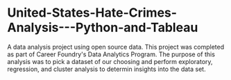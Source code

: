 # United-States-Hate-Crimes-Analysis---Python-and-Tableau
A data analysis project using open source data. This project was completed as part of Career Foundry's Data Analytics Program. The purpose of this analysis was to pick a dataset of our choosing and perform exploratory, regression, and cluster analysis to determin insights into the data set. 
